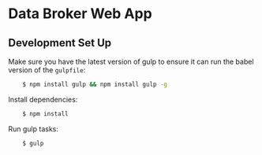 # Data Broker Web App

## Development Set Up

Make sure you have the latest version of gulp to ensure it can run the babel version of the `gulpfile`:

```bash
    $ npm install gulp && npm install gulp -g
```

Install dependencies:

```bash
    $ npm install
```

Run gulp tasks:

```bash
    $ gulp
```
